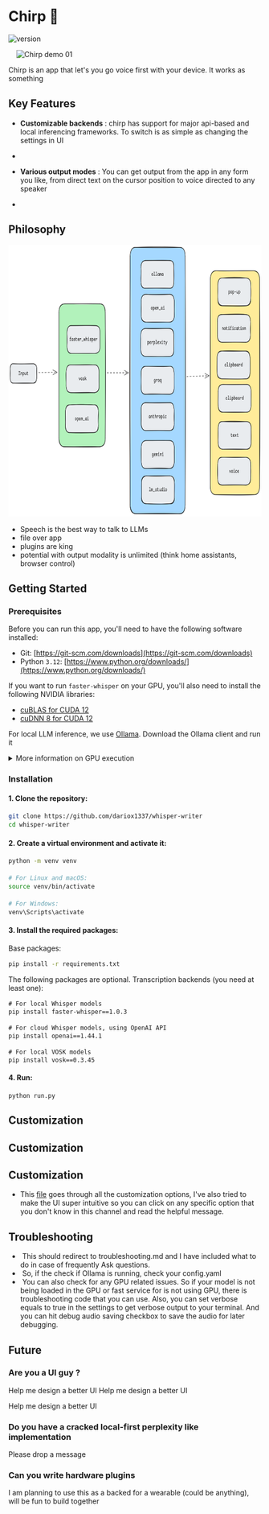 
# Chirp 🐤
![version](https://img.shields.io/badge/version-1.0-blue)

<p align="center">

    <img src="./assets/chirp-demo-01.gif" alt="Chirp demo 01" width="340" height="136">

</p>

  
Chirp is an app that let's you go voice first with your device. It works as something
## Key Features

- **Customizable backends** : chirp has support for major api-based and local inferencing frameworks. To switch is as simple as changing the settings in UI

- <demo></demo>

- **Various output modes** : You can get output from the app in any form you like, from direct text on the cursor position to voice directed to any speaker

- <demo></demo>

## Philosophy

<p align="center">
    <img src="./assets/chirp-options.png" alt="Chirp philosophy" width="880" height="540">
</p>

- Speech is the best way to talk to LLMs
- file over app
- plugins are king
- potential with output modality is unlimited (think home assistants, browser control)
## Getting Started

  

### Prerequisites

Before you can run this app, you'll need to have the following software installed:
- Git: [https://git-scm.com/downloads](https://git-scm.com/downloads)
- Python `3.12`: [https://www.python.org/downloads/](https://www.python.org/downloads/)

If you want to run `faster-whisper` on your GPU, you'll also need to install the following NVIDIA libraries:
- [cuBLAS for CUDA 12](https://developer.nvidia.com/cublas)
- [cuDNN 8 for CUDA 12](https://developer.nvidia.com/cudnn)

For local LLM inference, we use [Ollama](https://github.com/ollama/ollama). Download the Ollama client and run it

<details>

<summary>More information on GPU execution</summary>

  

The below was taken directly from the [`faster-whisper` README](https://github.com/SYSTRAN/faster-whisper?tab=readme-ov-file#gpu):

  

**Note:** The latest versions of `ctranslate2` support CUDA 12 only. For CUDA 11, the current workaround is downgrading to the `3.24.0` version of `ctranslate2` (This can be done with `pip install --force-reinsall ctranslate2==3.24.0`).

  

There are multiple ways to install the NVIDIA libraries mentioned above. The recommended way is described in the official NVIDIA documentation, but we also suggest other installation methods below.

  

#### Use Docker

  

The libraries (cuBLAS, cuDNN) are installed in these official NVIDIA CUDA Docker images: `nvidia/cuda:12.0.0-runtime-ubuntu20.04` or `nvidia/cuda:12.0.0-runtime-ubuntu22.04`.

  

#### Install with `pip` (Linux only)

  

On Linux these libraries can be installed with `pip`. Note that `LD_LIBRARY_PATH` must be set before launching Python.

  

```bash

pip install nvidia-cublas-cu12 nvidia-cudnn-cu12

  

export LD_LIBRARY_PATH=`python3 -c 'import os; import nvidia.cublas.lib; import nvidia.cudnn.lib; print(os.path.dirname(nvidia.cublas.lib.__file__) + ":" + os.path.dirname(nvidia.cudnn.lib.__file__))'`

```

  

**Note**: Version 9+ of `nvidia-cudnn-cu12` appears to cause issues due its reliance on cuDNN 9 (Faster-Whisper does not currently support cuDNN 9). Ensure your version of the Python package is for cuDNN 8.

  

#### Download the libraries from Purfview's repository (Windows & Linux)

  

Purfview's [whisper-standalone-win](https://github.com/Purfview/whisper-standalone-win) provides the required NVIDIA libraries for Windows & Linux in a [single archive](https://github.com/Purfview/whisper-standalone-win/releases/tag/libs). Decompress the archive and place the libraries in a directory included in the `PATH`.

  

</details>

### Installation
#### 1. Clone the repository:
```bash
git clone https://github.com/dariox1337/whisper-writer
cd whisper-writer
```
#### 2. Create a virtual environment and activate it:
```bash
python -m venv venv

# For Linux and macOS:
source venv/bin/activate

# For Windows:
venv\Scripts\activate
```
#### 3. Install the required packages:
Base packages:
```bash
pip install -r requirements.txt
```
The following packages are optional.
Transcription backends (you need at least one):

```
# For local Whisper models
pip install faster-whisper==1.0.3

# For cloud Whisper models, using OpenAI API
pip install openai==1.44.1

# For local VOSK models
pip install vosk==0.3.45
```
#### 4. Run:

```
python run.py
```
## Customization 
## Customization 

## Customization

- This [file]() goes through all the customization options, I've also tried to make the UI super intuitive so you can click on any specific option that you don't know in this channel and read the helpful message.
## Troubleshooting

-  This should redirect to troubleshooting.md and I have included what to do in case of frequently Ask questions.
-  So, if the check if Ollama is running, check your config.yaml
-  You can also check for any GPU related issues. So if your model is not being loaded in the GPU or fast service for is not using GPU, there is troubleshooting code that you can use. Also, you can set verbose equals to true in the settings to get verbose output to your terminal. And you can hit debug audio saving checkbox to save the audio for later debugging.
## Future

### Are you a UI guy ?
Help me design a better UI 
Help me design a better UI 

Help me design a better UI

### Do you have a cracked local-first perplexity like implementation
Please drop a message
### Can you write hardware plugins
I am planning to use this as a backed for a wearable (could be anything), will be fun to build together